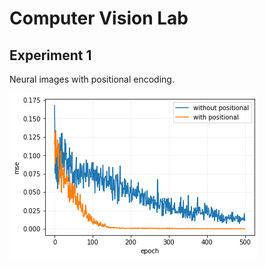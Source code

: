 # Computer Vision Lab

## Experiment 1
Neural images with positional encoding.

<img src='imgs/positonal_encoding.png'/>
